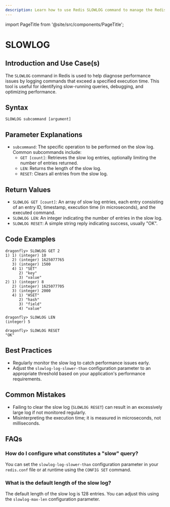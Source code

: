 ```yaml
---
description: Learn how to use Redis SLOWLOG command to manage the Redis server slowlog.
---
```


import PageTitle from '@site/src/components/PageTitle';

# SLOWLOG

<PageTitle title="Redis SLOWLOG Explained (Better Than Official Docs)" />

## Introduction and Use Case(s)

The `SLOWLOG` command in Redis is used to help diagnose performance issues by logging commands that exceed a specified execution time. This tool is useful for identifying slow-running queries, debugging, and optimizing performance.

## Syntax

```cli
SLOWLOG subcommand [argument]
```

## Parameter Explanations

- `subcommand`: The specific operation to be performed on the slow log. Common subcommands include:
  - `GET [count]`: Retrieves the slow log entries, optionally limiting the number of entries returned.
  - `LEN`: Returns the length of the slow log.
  - `RESET`: Clears all entries from the slow log.

## Return Values

- `SLOWLOG GET [count]`: An array of slow log entries, each entry consisting of an entry ID, timestamp, execution time (in microseconds), and the executed command.
- `SLOWLOG LEN`: An integer indicating the number of entries in the slow log.
- `SLOWLOG RESET`: A simple string reply indicating success, usually "OK".

## Code Examples

```cli
dragonfly> SLOWLOG GET 2
1) 1) (integer) 10
   2) (integer) 1625077765
   3) (integer) 1500
   4) 1) "SET"
      2) "key"
      3) "value"
2) 1) (integer) 8
   2) (integer) 1625077705
   3) (integer) 2000
   4) 1) "HSET"
      2) "hash"
      3) "field"
      4) "value"

dragonfly> SLOWLOG LEN
(integer) 5

dragonfly> SLOWLOG RESET
"OK"
```

## Best Practices

- Regularly monitor the slow log to catch performance issues early.
- Adjust the `slowlog-log-slower-than` configuration parameter to an appropriate threshold based on your application's performance requirements.

## Common Mistakes

- Failing to clear the slow log (`SLOWLOG RESET`) can result in an excessively large log if not monitored regularly.
- Misinterpreting the execution time; it is measured in microseconds, not milliseconds.

## FAQs

### How do I configure what constitutes a "slow" query?

You can set the `slowlog-log-slower-than` configuration parameter in your `redis.conf` file or at runtime using the `CONFIG SET` command.

### What is the default length of the slow log?

The default length of the slow log is 128 entries. You can adjust this using the `slowlog-max-len` configuration parameter.
